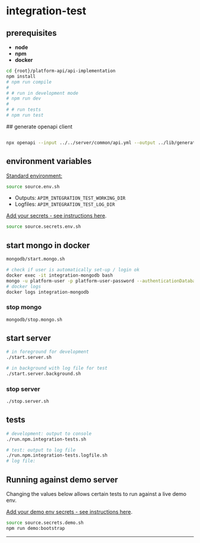 # integration-test

## prerequisites

* **node**
* **npm**
* **docker**

````bash
cd {root}/platform-api/api-implementation
npm install
# npm run compile
#
# # run in development mode
# npm run dev
#
# # run tests
# npm run test
````
## generate openapi client
````bash

npx openapi --input ../../server/common/api.yml --output ../lib/generated/openapi --client node


````


## environment variables

[Standard environment:](./source.env.sh)
````bash
source source.env.sh
````
* Outputs: `APIM_INTEGRATION_TEST_WORKING_DIR`
* Logfiles: `APIM_INTEGRATION_TEST_LOG_DIR`

[Add your secrets - see instructions here](./template.source.secrets.env.sh).
````bash
source source.secrets.env.sh
````

## start mongo in docker
````bash
mongodb/start.mongo.sh

# check if user is automatically set-up / login ok
docker exec -it integration-mongodb bash
mongo -u platform-user -p platform-user-password --authenticationDatabase platform
# docker logs
docker logs integration-mongodb
````
### stop mongo
````bash
mongodb/stop.mongo.sh
````

## start server
````bash
# in foreground for development
./start.server.sh

# in background with log file for test
./start.server.background.sh
````
### stop server
````bash
./stop.server.sh
````

## tests

````bash
# development: output to console
./run.npm.integration-tests.sh

# test: output to log file
./run.npm.integration-tests.logfile.sh
# log file:

````

## Running against demo server
Changing the values below allows certain tests to run against a live demo env.

[Add your demo env secrets - see instructions here](./template.source.secrets.demo.sh).
````bash
source source.secrets.demo.sh
npm run demo:bootstrap
````


----
